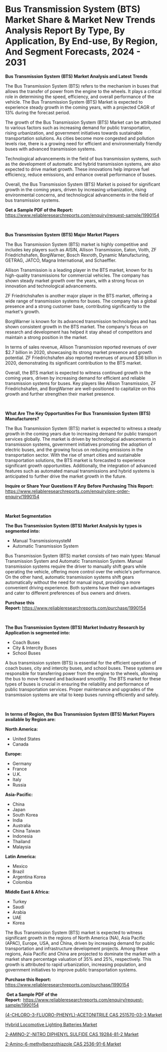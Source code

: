<p><h1>Bus Transmission System (BTS) Market Share & Market New Trends Analysis Report By Type, By Application, By End-use, By Region, And Segment Forecasts, 2024 - 2031</h1></p><p><strong>Bus Transmission System (BTS) Market Analysis and Latest Trends</strong></p>
<p><p>The Bus Transmission System (BTS) refers to the mechanism in buses that allows the transfer of power from the engine to the wheels. It plays a critical role in determining the speed, efficiency, and overall performance of the vehicle. The Bus Transmission System (BTS) Market is expected to experience steady growth in the coming years, with a projected CAGR of 13% during the forecast period.</p><p>The growth of the Bus Transmission System (BTS) Market can be attributed to various factors such as increasing demand for public transportation, rising urbanization, and government initiatives towards sustainable transportation solutions. As cities become more congested and pollution levels rise, there is a growing need for efficient and environmentally friendly buses with advanced transmission systems.</p><p>Technological advancements in the field of bus transmission systems, such as the development of automatic and hybrid transmission systems, are also expected to drive market growth. These innovations help improve fuel efficiency, reduce emissions, and enhance overall performance of buses.</p><p>Overall, the Bus Transmission System (BTS) Market is poised for significant growth in the coming years, driven by increasing urbanization, rising environmental concerns, and technological advancements in the field of bus transmission systems.</p></p>
<p><strong>Get a Sample PDF of the Report:&nbsp;</strong> <a href="https://www.reliableresearchreports.com/enquiry/request-sample/1990154">https://www.reliableresearchreports.com/enquiry/request-sample/1990154</a></p>
<p>&nbsp;</p>
<p><strong>Bus Transmission System (BTS) Major Market Players</strong></p>
<p><p>The Bus Transmission System (BTS) market is highly competitive and includes key players such as AISIN, Allison Transmission, Eaton, Voith, ZF Friedrichshafen, BorgWarner, Bosch Rexroth, Dynamic Manufacturing, GETRAG, JATCO, Magna International, and Schaeffler.</p><p>Allison Transmission is a leading player in the BTS market, known for its high-quality transmissions for commercial vehicles. The company has shown steady market growth over the years, with a strong focus on innovation and technological advancements.</p><p>ZF Friedrichshafen is another major player in the BTS market, offering a wide range of transmission systems for buses. The company has a global presence and a strong customer base, contributing significantly to the market's growth.</p><p>BorgWarner is known for its advanced transmission technologies and has shown consistent growth in the BTS market. The company's focus on research and development has helped it stay ahead of competitors and maintain a strong position in the market.</p><p>In terms of sales revenue, Allison Transmission reported revenues of over $2.7 billion in 2020, showcasing its strong market presence and growth potential. ZF Friedrichshafen also reported revenues of around $36 billion in 2020, demonstrating its significant contribution to the BTS market.</p><p>Overall, the BTS market is expected to witness continued growth in the coming years, driven by increasing demand for efficient and reliable transmission systems for buses. Key players like Allison Transmission, ZF Friedrichshafen, and BorgWarner are well-positioned to capitalize on this growth and further strengthen their market presence.</p></p>
<p>&nbsp;</p>
<p><strong>What Are The Key Opportunities For Bus Transmission System (BTS) Manufacturers?</strong></p>
<p><p>The Bus Transmission System (BTS) market is expected to witness a steady growth in the coming years due to increasing demand for public transport services globally. The market is driven by technological advancements in transmission systems, government initiatives promoting the adoption of electric buses, and the growing focus on reducing emissions in the transportation sector. With the rise of smart cities and sustainable transportation solutions, the BTS market is forecasted to experience significant growth opportunities. Additionally, the integration of advanced features such as automated manual transmissions and hybrid systems is anticipated to further drive the market growth in the future.</p></p>
<p><strong>Inquire or Share Your Questions If Any Before Purchasing This Report:</strong> <a href="https://www.reliableresearchreports.com/enquiry/pre-order-enquiry/1990154">https://www.reliableresearchreports.com/enquiry/pre-order-enquiry/1990154</a></p>
<p>&nbsp;</p>
<p><strong>Market Segmentation</strong></p>
<p><strong>The Bus Transmission System (BTS) Market Analysis by types is segmented into:</strong></p>
<p><ul><li>Manual TransmissionsysteM</li><li>Automatic Transmission System</li></ul></p>
<p><p>Bus Transmission System (BTS) market consists of two main types: Manual Transmission System and Automatic Transmission System. Manual transmission systems require the driver to manually shift gears while operating the vehicle, offering more control over the vehicle's performance. On the other hand, automatic transmission systems shift gears automatically without the need for manual input, providing a more convenient driving experience. Both systems have their own advantages and cater to different preferences of bus owners and drivers.</p></p>
<p><strong>Purchase this Report:&nbsp;</strong><a href="https://www.reliableresearchreports.com/purchase/1990154">https://www.reliableresearchreports.com/purchase/1990154</a></p>
<p>&nbsp;</p>
<p><strong>The Bus Transmission System (BTS) Market Industry Research by Application is segmented into:</strong></p>
<p><ul><li>Coach Buses</li><li>City & Intercity Buses</li><li>School Buses</li></ul></p>
<p><p>A bus transmission system (BTS) is essential for the efficient operation of coach buses, city and intercity buses, and school buses. These systems are responsible for transferring power from the engine to the wheels, allowing the bus to move forward and backward smoothly. The BTS market for these types of buses is crucial in ensuring the reliability and performance of public transportation services. Proper maintenance and upgrades of the transmission systems are vital to keep buses running efficiently and safely.</p></p>
<p>&nbsp;</p>
<p><strong>In terms of Region, the Bus Transmission System (BTS) Market Players available by Region are:</strong></p>
<p>
    <p> <strong> North America: </strong>
        <ul>
            <li>United States</li>
            <li>Canada</li>
        </ul>
        </p> 
    <p> <strong> Europe: </strong>
        <ul>
            <li>Germany</li>
            <li>France</li>
            <li>U.K.</li>
            <li>Italy</li>
            <li>Russia</li>
        </ul>
        </p> 
    <p> <strong> Asia-Pacific: </strong>
        <ul>
            <li>China</li>
            <li>Japan</li>
            <li>South Korea</li>
            <li>India</li>
            <li>Australia</li>
            <li>China Taiwan</li>
            <li>Indonesia</li>
            <li>Thailand</li>
            <li>Malaysia</li>
        </ul>
        </p> 
    <p> <strong> Latin America: </strong>
        <ul>
            <li>Mexico</li>
            <li>Brazil</li>
            <li>Argentina Korea</li>
            <li>Colombia</li>
        </ul>
        </p> 
    <p> <strong> Middle East & Africa: </strong>
        <ul>
            <li>Turkey</li>
            <li>Saudi</li>
            <li>Arabia</li>
            <li>UAE</li>
            <li>Korea</li>
        </ul>
    </p>
    </p>
<p><p>The Bus Transmission System (BTS) market is expected to witness significant growth in the regions of North America (NA), Asia Pacific (APAC), Europe, USA, and China, driven by increasing demand for public transportation and infrastructure development projects. Among these regions, Asia Pacific and China are projected to dominate the market with a market share percentage valuation of 35% and 25%, respectively. This growth is attributed to rapid urbanization, increasing population, and government initiatives to improve public transportation systems.</p></p>
<p><strong>Purchase this Report: </strong><a href="https://www.reliableresearchreports.com/purchase/1990154">https://www.reliableresearchreports.com/purchase/1990154</a></p>
<p>&nbsp;<strong>Get a Sample PDF of the Report:&nbsp;&nbsp;</strong><a href="https://www.reliableresearchreports.com/enquiry/request-sample/1990154">https://www.reliableresearchreports.com/enquiry/request-sample/1990154</a></p>
<p><strong></strong></p>
<p><p><a href="https://view.publitas.com/reportprime-1/4-chloro-3-fluoro-phenyl-acetonitrile-cas-251570-03-3-market-centers-on-aspects-such-as-market-growth-market-share-market-opportunity-and-projected-forecasts-spanning-from-2023-to-2030/">(4-CHLORO-3-FLUORO-PHENYL)-ACETONITRILE CAS 251570-03-3 Market</a></p><p><a href="https://funky-papaya-cf4.notion.site/Hybrid-Locomotive-Lighting-Batteries-Market-Size-Evaluating-its-Market-Trends-Growth-and-Projecti-b5cbd097345a40ceab32460fc9fb62d6">Hybrid Locomotive Lighting Batteries Market</a></p><p><a href="https://view.publitas.com/reportprime-1/2-amino-2-nitro-diphenyl-sulfide-cas-19284-81-2-market-size-reflecting-a-forecast-till-2030-market-by-type-by-application-and-by-geography/">2-AMINO-2'-NITRO DIPHENYL SULFIDE CAS 19284-81-2 Market</a></p><p><a href="https://view.publitas.com/reportprime-1/2-amino-6-methylbenzothiazole-cas-2536-91-6-market-with-the-goal-of-estimating-the-market-size-and-future-growth-potential-of-various-market-segments-based-on-component-applications-end-user-and-region/">2-Amino-6-methylbenzothiazole CAS 2536-91-6 Market</a></p></p>